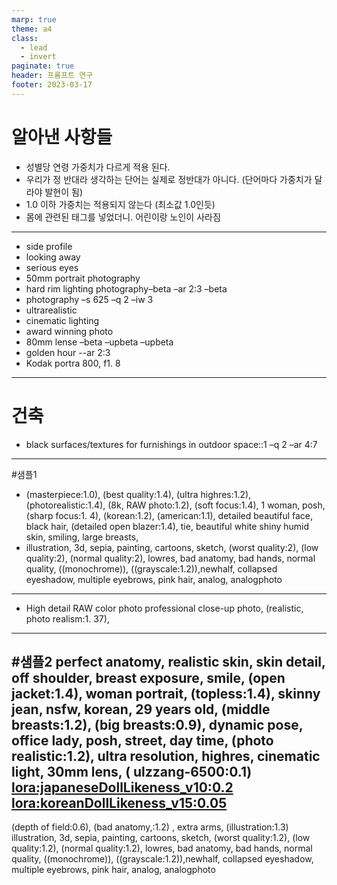 ```yaml
---
marp: true
theme: a4
class:
  - lead
  - invert
paginate: true
header: 프롬프트 연구
footer: 2023-03-17
---
```


# 알아낸 사항들

* 성별당 연령 가중치가 다르게 적용 된다.
* 우리가 정 반대라 생각하는 단어는 실제로 정반대가 아니다. (단어마다 가중치가 달라야 발현이 됨)
* 1.0 이하 가중치는 적용되지 않는다 (최소값 1.0인듯)
* 몸에 관련된 태그를 넣었더니. 어린이랑 노인이 사라짐

---

* side profile
* looking away
* serious eyes
* 50mm portrait photography
* hard rim lighting photography–beta –ar 2:3 –beta
* photography –s 625 –q 2 –iw 3
* ultrarealistic
* cinematic lighting
* award winning photo
* 80mm lense –beta –upbeta –upbeta
* golden hour --ar 2:3
* Kodak portra 800, f1. 8

---

# 건축
* black surfaces/textures for furnishings in outdoor space::1 –q 2 –ar 4:7

---

#샘플1
* (masterpiece:1.0), (best quality:1.4), (ultra highres:1.2), (photorealistic:1.4), (8k, RAW photo:1.2), (soft focus:1.4), 1 woman, posh, (sharp focus:1. 4), (korean:1.2), (american:1.1), detailed beautiful face, black hair, (detailed open blazer:1.4), tie, beautiful white shiny humid skin, smiling, large breasts, 
* illustration, 3d, sepia, painting, cartoons, sketch, (worst quality:2), (low quality:2), (normal quality:2), lowres, bad anatomy, bad hands, normal quality, ((monochrome)), ((grayscale:1.2)),newhalf, collapsed eyeshadow, multiple eyebrows, pink hair, analog, analogphoto

---

* High detail RAW color photo professional close-up photo, (realistic, photo realism:1. 37),
---

#샘플2
perfect anatomy, realistic skin, skin detail, off shoulder, breast exposure, smile, (open jacket:1.4), 
woman portrait, (topless:1.4), skinny jean, nsfw, 
korean, 29 years old, (middle breasts:1.2), (big breasts:0.9), dynamic pose, office lady, posh,
street, day time,
(photo realistic:1.2), ultra resolution, highres, cinematic light, 30mm lens,
( ulzzang-6500:0.1)
 <lora:japaneseDollLikeness_v10:0.2>
 <lora:koreanDollLikeness_v15:0.05>
 -
 (depth of field:0.6), (bad anatomy,:1.2) , extra arms, (illustration:1.3)
illustration, 3d, sepia, painting, cartoons, sketch, (worst quality:1.2), (low quality:1.2), (normal quality:1.2), lowres, bad anatomy, bad hands, normal quality, ((monochrome)), ((grayscale:1.2)),newhalf, collapsed eyeshadow, multiple eyebrows, pink hair, analog, analogphoto